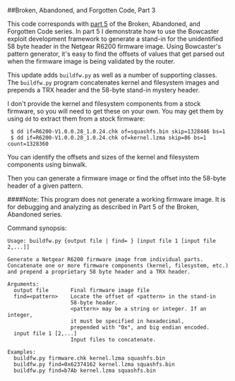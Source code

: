 ##Broken, Abandoned, and Forgotten Code, Part 3

This code corresponds with [part 5](http://shadow-file.blogspot.com) of the Broken, Abandoned, and Forgotten Code series. In part 5 I demonstrate how to use the Bowcaster exploit development framework to generate a stand-in for the unidentified 58 byte header in the Netgear R6200 firmware image. Using Bowcaster's pattern generator, it's easy to find the offsets of values that get parsed out when the firmware image is being validated by the router.

This update adds `buildfw.py` as well as a number of supporting classes. The `buildfw.py` program concatenates kernel and filesystem images and prepends a TRX header and the 58-byte stand-in mystery header.

I don't provide the kernel and filesystem components from a stock firmware, so you will need to get these on your own. You may get them by using `dd` to extract them from a stock firmware:

     $ dd if=R6200-V1.0.0.28_1.0.24.chk of=squashfs.bin skip=1328446 bs=1
     $ dd if=R6200-V1.0.0.28_1.0.24.chk of=kernel.lzma skip=86 bs=1 count=1328360

You can identify the offsets and sizes of the kernel and filesystem components using binwalk.

Then you can generate a firmware image or find the offset into the 58-byte header of a given pattern.

####Note: This program does not generate a working firmware image. It is for debugging and analyzing as described in Part 5 of the Broken, Abandoned series.

Command synopsis:

    Usage: buildfw.py {output file | find= } [input file 1 [input file 2,...]]

    Generate a Netgear R6200 firmware image from individual parts.
    Concatenate one or more firmware components (kernel, filesystem, etc.)
    and prepend a proprietary 58 byte header and a TRX header.

    Arguments:
      output file   	Final firmware image file
      find=<pattern>	Locate the offset of <pattern> in the stand-in
                    	58-byte header.
                    	<pattern> may be a string or integer. If an integer,
                    	it must be specified in hexadecimal,
                    	prepended with "0x", and big endian encoded.
      input file 1 [2,...]
                    	Input files to concatenate.

    Examples:
      buildfw.py firmware.chk kernel.lzma squashfs.bin
      buildfw.py find=0x62374162 kernel.lzma squashfs.bin
      buildfw.py find=b7Ab kernel.lzma squashfs.bin
